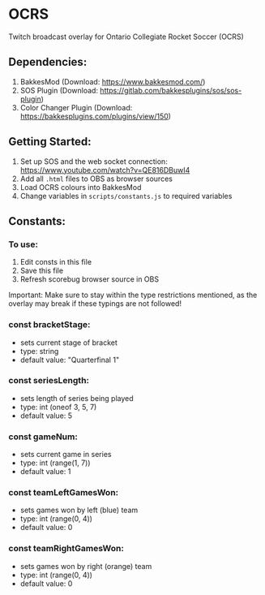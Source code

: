 # OCRS
Twitch broadcast overlay for Ontario Collegiate Rocket Soccer (OCRS)

## Dependencies:

1. BakkesMod (Download: https://www.bakkesmod.com/)
2. SOS Plugin (Download: https://gitlab.com/bakkesplugins/sos/sos-plugin)
3. Color Changer Plugin (Download: https://bakkesplugins.com/plugins/view/150)

## Getting Started:

1. Set up SOS and the web socket connection: https://www.youtube.com/watch?v=QE816DBuwI4
2. Add all `.html` files to OBS as browser sources
3. Load OCRS colours into BakkesMod
4. Change variables in `scripts/constants.js` to required variables

## Constants:
### To use:
1. Edit consts in this file
2. Save this file
3. Refresh scorebug browser source in OBS

Important: Make sure to stay within the type restrictions mentioned, as the overlay may break if these typings are not followed!

### const bracketStage:
- sets current stage of bracket
- type: string
- default value: "Quarterfinal 1"

### const seriesLength:
- sets length of series being played
- type: int (oneof 3, 5, 7)
- default value: 5

### const gameNum:
- sets current game in series
- type: int (range(1, 7))
- default value: 1

### const teamLeftGamesWon:
- sets games won by left (blue) team
- type: int (range(0, 4))
- default value: 0

### const teamRightGamesWon:
- sets games won by right (orange) team
- type: int (range(0, 4))
- default value: 0
